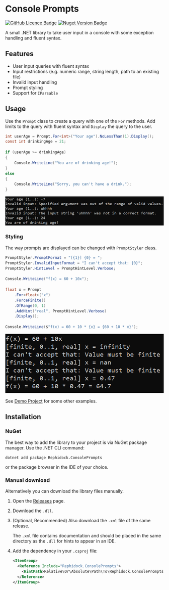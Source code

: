 # Console Prompts

[![GitHub Licence Badge](https://img.shields.io/github/license/Rephidock/Rephidock.ConsolePrompts)](https://github.com/Rephidock/Rephidock.ConsolePrompts/blob/main/LICENSE)
[![Nuget Version Badge](https://img.shields.io/nuget/v/Rephidock.ConsolePrompts?logo=nuget)](https://www.nuget.org/packages/Rephidock.ConsolePrompts)

A small .NET library to take user input in a console with some exception handling and fluent syntax.

## Features

- User input queries with fluent syntax
- Input restrictions (e.g. numeric range, string length, path to an existing file)
- Invalid input handling
- Prompt styling
- Support for `IParsable`

## Usage

Use the `Prompt` class to create a query with one of the `For` methods. Add limits to the query with fluent syntax and `Display` the query to the user.

```csharp
int userAge = Prompt.For<int>("Your age").NoLessThan(1).Display();
const int drinkingAge = 21;

if (userAge >= drinkingAge)
{
	Console.WriteLine("You are of drinking age!");
}
else
{
	Console.WriteLine("Sorry, you can't have a drink.");
}
```

![image: example_prompt_age](media/example_prompt_age.png)

### Styling

The way prompts are displayed can be changed with `PromptStyler` class.

```csharp
PromptStyler.PromptFormat = "[{1}] {0} = ";
PromptStyler.InvalidInputFormat = "I can't accept that: {0}";
PromptStyler.HintLevel = PromptHintLevel.Verbose;

Console.WriteLine("f(x) = 60 + 10x");

float x = Prompt
	.For<float>("x")
	.ForceFinite()
	.OfRange(0, 1)
	.AddHint("real", PromptHintLevel.Verbose)
	.Display();

Console.WriteLine($"f(x) = 60 + 10 * {x} = {60 + 10 * x}");
```

![image: example_styled_float](media/example_styled_float.png)

See [Demo Project](./src/Rephidock.ConsolePrompts.Demo) for some other examples.

## Installation

### NuGet

The best way to add the library to your project is via NuGet package manager. Use the .NET CLI command:

```
dotnet add package Rephidock.ConsolePrompts
```

or the package browser in the IDE of your choice.

### Manual download

Alternatively you can download the library files manually.

1. Open the [Releases](https://github.com/Rephidock/Rephidock.ConsolePrompts/releases) page.
2. Download the `.dll`.
3. (Optional, Recommended) Also download the `.xml` file of the same release.

   The `.xml` file contains documentation and should be placed in the same directory as the `.dll` for hints to appear in an IDE. 
   
4. Add the dependency in your `.csproj` file:
   ```xml
   <ItemGroup>
     <Reference Include="Rephidock.ConsolePrompts">
       <HintPath>Relative\Or\Absolute\Path\To\Rephidock.ConsolePrompts.dll</HintPath>
     </Reference>
   </ItemGroup>
   ```

